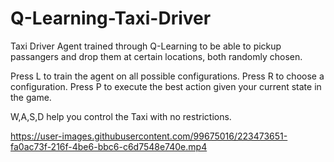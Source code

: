 # Q-Learning-Taxi-Driver
Taxi Driver Agent trained through Q-Learning to be able to pickup passangers and drop them at certain locations, both randomly chosen.

Press L to train the agent on all possible configurations.
Press R to choose a configuration.
Press P to execute the best action given your current state in the game.

W,A,S,D help you control the Taxi with no restrictions.



https://user-images.githubusercontent.com/99675016/223473651-fa0ac73f-216f-4be6-bbc6-c6d7548e740e.mp4

